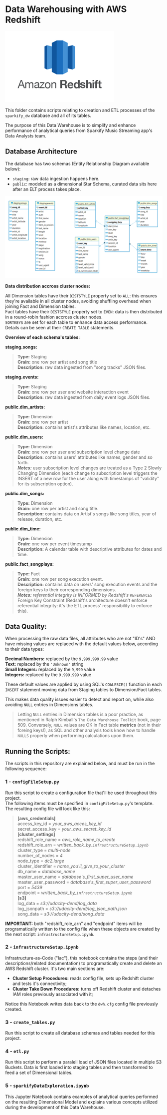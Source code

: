 
# Data Warehousing with AWS Redshift  
  
![AWS Redshift logo](AWSRedshiftlogo.png)

This folder contains scripts relating to creation and ETL processes of the `sparkify_dw` database and all of its tables.  
  
 The purpose of this Data Warehouse is to simplify and enhance performance of analytical queries from Sparkify Music Streaming app's Data Analysts team.  

 ## Database Architecture

 The database has two schemas (Entity Relationship Diagram available below):
* `staging`: raw data ingestion happens here.
* `public`: modeled as a dimensional Star Schema, curated data sits here after an ELT process takes place.  
  
![ER Diagram](stagingAndStarSchemaERDiagram.png)

**Data distribution accross cluster nodes:**  

All Dimension tables have their `DISTSTYLE` property set to `ALL`: this ensures they're available in all cluster nodes, avoiding shuffling overhead when joining Fact and Dimension tables.  
Fact tables have their `DISTSTYLE` property set to `EVEN`: data is then distributed in a round-robin fashion accross cluster nodes.  
`SORTKEYS` are set for each table to enhance data access performance. Details can be seen at their `CREATE TABLE` statements.

**Overview of each schema's tables:**

**staging.songs:**
> **Type:** Staging  
**Grain:** one row per artist and song title  
**Description:** raw data ingested from "song tracks" JSON files.

**staging.events:**  
> **Type:** Staging  
**Grain:** one row per user and website interaction event  
**Description:** raw data ingested from daily event logs JSON files.

**public.dim_artists:**  
> **Type:** Dimension  
**Grain:** one row per artist  
**Description:** contains artist's attributes like names, location, etc.  

**public.dim_users:**  
> **Type:** Dimension  
**Grain:** one row per user and subscription level change date  
**Description:**  contains users' attributes like names, gender and so forth.  
***Notes:*** user subscription level changes are treated as a Type 2 Slowly Changing Dimension (each change to subscription level triggers the INSERT of a new row for the user along with timestamps of "validity" for its subscription option).

**public.dim_songs:**  
> **Type:** Dimension  
**Grain:** one row per artist and song title.  
**Description:** contains data on Artist's songs like song titles, year of release, duration, etc.

**public.dim_time:**  
> **Type:** Dimension  
**Grain:** one row per event timestamp  
**Description:** A calendar table with descriptive attributes for dates and time.

**public.fact_songplays:**  
> **Type:** Fact  
**Grain:** one row per song execution event.  
**Description:** contains data on users' song execution events and the foreign keys to their corresponding dimensions.  
***Notes:*** *referential integrity is INFORMED by Redshift's* `REFERENCES` Foreign Key Constraint (Redshift's architecture doesn't enforce referential integrity: it's the ETL process' responsibility to enforce this).

## Data Quality:  

When processing the raw data files, all attributes who are not "ID's" AND have missing values are replaced with the default values below, according to their data types:  

**Decimal Numbers:** replaced by the `9,999,999.99` value  
**Text:** replaced by the `'Unknown'` string  
**Small Integers:** replaced by the `9,999` value  
**Integers:** replaced by the `9,999,999` value  
  
These default values are applied by using SQL's `COALESCE()` function in each `INSERT` statement moving data from Staging tables to Dimension/Fact tables.
   
This makes data quality issues easier to detect and report on, while also avoiding `NULL` entries in Dimensions tables.  
   
> Letting `NULL` entries in Dimension tables is a poor practice, as mentioned in Ralph Kimball's `The Data Warehouse Toolkit` book, page 509. Conversely, `NULL` values are OK in Fact table **metrics** (not in their foreing keys!), as SQL and other analysis tools know how to handle `NULLS` properly when performing calculations upon them.  
  
## Running the Scripts:  
  
The scripts in this repository are explained below, and must be run in the following sequence:

### 1 - `configFileSetup.py`  

Run this script to create a configuration file that'll be used throughout this project.  
The following items must be specified in `configFileSetup.py`'s template. The resulting config file will look like this:  
> **[aws_credentials]**  
access_key_id = *your_aws_acces_key_id*  
secret_access_key = *your_aws_secret_key_id*  
**[cluster_settings]**  
redshift_role_name = *aws_role_name_to_create*  
redshift_role_arn = *written_back_by_`infrastructureSetup.ipynb`*  
cluster_type = *multi-node*  
number_of_nodes = *4*  
node_type = *dc2.large*  
cluster_identifier = *name_you'll_give_to_your_cluster*  
db_name = *database_name*  
master_user_name = *database's_first_super_user_name*  
master_user_password = *database's_first_super_user_password*  
port = *5439*  
endpoint = *written_back_by_`infrastructureSetup.ipynb`*  
**[s3]**  
log_data = *s3://udacity-dend/log_data*  
log_jsonpath = *s3://udacity-dend/log_json_path.json*  
song_data = *s3://udacity-dend/song_data*  

**IMPORTANT:** both "redshift_role_arn" and "endpoint" items will be programatically written to the config file when these objects are created by the next script: `infrastructureSetup.ipynb`.  

### 2 - `infrastructureSetup.ipynb`  
Infrastructure-as-Code ("Iac"), this notebook contains the steps (and their descriptions/related documentation) to programatically create and delete an AWS Redshift cluster. It's two main sections are:  

* **Cluster Setup Procedures:** reads config file, sets up Redshift cluster and tests it's connectivity;  
* **Cluster Take Down Procedures:** turns off Redshift cluster and detaches IAM roles previously associated with it;  
  
Notice this Notebook writes data back to the `dwh.cfg` config file previously created.

### 3 - `create_tables.py`  
Run this script to create all database schemas and tables needed for this project.  

### 4 - `etl.py`  
Run this script to perform a paralell load of JSON files located in multiple S3 Buckets. Data is first loaded into staging tables and then transformed to feed a set of Dimensional tables.  

### 5 - `sparkifyDataExploration.ipynb`  
This Jupyter Notebook contains examples of analytical queries performed on the resulting Dimensional Model and explains various concepts utilized during the development of this Data Warehouse.  








